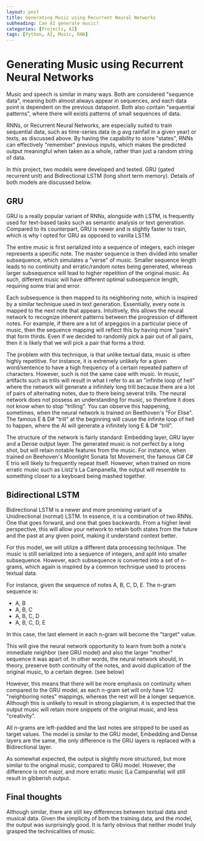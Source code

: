```yaml
---
layout: post
title: Generating Music using Recurrent Neural Networks
subheading: Can AI generate music?
categories: [Projects, AI]
tags: [Python, AI, Music, RNN]
---
```


# Generating Music using Recurrent Neural Networks

Music and speech is similar in many ways. Both are considered "sequence data",
meaning both almost always appear in sequences, and each data point is dependent
on the previous datapoint. Both also contain "sequential patterns", 
where there will exists patterns of small sequences of data. 

RNNs, or Recurrent Neural Networks, are especially suited to train
sequential data, such as time-series data (e.g avg rainfall in a
given year) or texts, as discussed above. By having the capability
to store "states", RNNs can effectively "remember" previous 
inputs, which makes the predicted output meaningful when taken
as a whole, rather than just a random string of data.

In this project, two models were developed and tested. GRU (gated
recurrent unit) and Bidirectional LSTM (long short term memory).
Details of both models are discussed below.

## GRU

GRU is a really popular variant of RNNs, alongside with LSTM, is
frequently used for text-based tasks such as semantic analysis or
text generation. Compared to its counterpart, GRU is newer 
and is slightly faster to train, which is why I opted for GRU
as opposed to vanilla LSTM. 

The entire music is first serialized into a sequence of integers,
each integer represents a specific note. The master sequence is then
divided into smaller subsequence, which simulates a "verse" of 
music. Smaller sequence length leads to no continuity and erratic/random
notes being generated, whereas larger subsequence will lead to
higher repetition of the original music. As such, different music
will have different optimal subsequence length, requiring some
trial and error.

Each subsequence is then mapped to its neighboring note, which is inspired
by a similar technique used in text generation. Essentially, every note is mapped
to the next note that appears. Intuitively, this allows the neural network
to recognize inherent patterns between the progression of different notes.
For example, if there are a lot of arpeggios in a particular piece of music,
then the sequence mapping will reflect this by having more "pairs"
that form thirds. Even if we decided to randomly pick a pair out of all
pairs, then it is likely that we will pick a pair that forms a third.

The problem with this technique, is that unlike textual data, music is often highly
repetitive. For instance, it is extremely unlikely for a given word/sentence
to have a high frequency of a certain repeated pattern of characters. However,
such is not the same case with music. In music, artifacts such as
trills will result in what I refer to as an "infinite loop of hell" where the 
network will generate a infinitely long trill because there are a lot of pairs
of alternating notes, due to there being several trills. The neural network does
not possess an understanding for music, so therefore it does not know when to 
stop "trilling". You can observe this happening, sometimes, when the 
neural network is trained on Beethoven's "For Elise". The famous
E & D# "trill" at the beginning will cause the infinite loop of hell to happen,
where the AI will generate a infinitely long E & D# "trill".

The structure of the network is fairly standard: Embedding layer, GRU layer
and a Dense output layer. The generated music is not perfect by a long shot,
but will retain notable features from the music. For instance, when trained on 
Beehoven's Moonlight Sonata 1st Movement, the famous G# C# E trio 
will likely to frequently repeat itself. However, when trained on more
erratic music such as Listz's La Campanella, the output will resemble to something
closer to a keyboard being mashed together.

## Bidirectional LSTM

Bidirectional LSTM is a newer and more promising variant of a Unidirectional
(normal) LSTM. In essence, it is a combination of two RNNs. One that goes 
forward, and one that goes backwards. From a higher level perspective, this
will allow your network to retain both states from the future and the past at
any given point, making it understand context better.

For this model, we will utilize a different data processing technique.
The music is still serialized into a sequence of integers, and split
into smaller subsequence. However, each subsequence is converted into
a set of n-grams, which again is inspired by a common technique used to
process textual data.

For instance, given the sequence of notes A, B, C, D, E. The n-gram
sequence is:
- A, B
- A, B, C
- A, B, C, D
- A, B, C, D, E

In this case, the last element in each n-gram will become the "target"
value.

This will give the neural network opportunity to learn from both a note's
immediate neighbor (see GRU model) and also the larger "mother" sequence
it was apart of. In other words, the neural network should, in theory,
preserve both continuity of the notes, and avoid duplication of the original
music, to a certain degree. (see below)

However, this means that there will be more emphasis on continuity when compared
to the GRU model, as each n-gram set will only have 1/2 "neighboring notes"
mappings, whereas the rest will be a longer sequence. Although this is unlikely
to result in strong plagiarism, it is expected that the output
music will retain more snippets of the original music, and less
"creativity". 

All n-grams are left-padded and the last notes are stripped to
be used as target values. The model is similar to the GRU model,
Embedding and Dense layers are the same, the only difference
is the GRU layers is replaced with a Bidirectional layer.

As somewhat expected, the output is slightly more structured,
but more similar to the original music, compared to GRU model. However,
the difference is not major, and more erratic music (La Campanella) will
still result in gibberish output.

## Final thoughts

Although similar, there are still key differences between textual data
and musical data. Given the simplicity of both the training data, and
the model, the output was surprisingly good. It is fairly obvious
that neither model truly grasped the technicalities of music.
